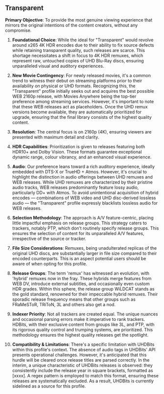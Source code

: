 ## Transparent

**Primary Objective**: To provide the most genuine viewing experience that mirrors the original intentions of the content creators, without any compromise.

1. **Foundational Choice**: While the ideal for "Transparent" would revolve around x265 4K HDR encodes due to their ability to fix source defects while retaining transparent quality, such releases are scarce. This shortage necessitates a shift in focus to 4K HDR remuxes, which represent raw, untouched copies of UHD Blu-Ray discs, ensuring unparalleled visual and auditory experiences.
   
2. **New Movie Contingency**: For newly released movies, it's a common trend to witness their debut on streaming platforms prior to their availability on physical or UHD formats. Recognizing this, the "Transparent" profile initially seeks out and acquires the best possible WEB 2160p release, with Movies Anywhere being the top-tier preference among streaming services. However, it's important to note that these WEB releases act as placeholders. Once the UHD remux versions become available, they are automatically prioritized for upgrade, ensuring that the final library consists of the highest quality content.

3. **Resolution**: The central focus is on 2160p (4K), ensuring viewers are presented with maximum detail and clarity.

4. **HDR Capabilities**: Prioritization is given to releases featuring both HDR10+ and Dolby Vision. These formats guarantee exceptional dynamic range, colour vibrancy, and an enhanced visual experience.
   
5. **Audio**: Our preference leans toward a rich auditory experience, ideally embedded with DTS-X or TrueHD + Atmos. However, it's crucial to highlight the distinction in audio offerings between UHD remuxes and WEB releases. While UHD remuxes are characterized by their pristine audio tracks, WEB releases predominantly feature lossy audio, particularly DD+ with Atmos. To avoid unintentional acquisition of hybrid encodes — combinations of WEB video and UHD disc-derived lossless audio — the "Transparent" profile expressly blacklists lossless audio for WEB releases.

6. **Selection Methodology**: The approach is A/V feature-centric, placing little impactful emphasis on release groups. This strategy caters to trackers, notably PTP, which don’t routinely specify release groups. This ensures the selection of content for its unparalleled A/V features, irrespective of the source or tracker.

7. **File Size Considerations**: Remuxes, being unadulterated replicas of the original UHD discs, are substantially larger in file size compared to their encoded counterparts. This is an aspect potential users should be aware of when opting for this profile.

8. **Release Groups**: The term 'remux' has witnessed an evolution, with 'hybrid' remuxes now in the fray. These hybrids merge features from WEB DV, introduce external subtitles, and occasionally even custom HDR grades. Within this sphere, the release group WiLDCAT stands as the gold standard, renowned for their impeccable hybrid remuxes. Their sporadic release frequency means that other groups such as FRaMeSToR, TRiToN, 3L and others also get a nod.

9. **Indexer Priority**: Not all trackers are created equal. The unique nuances and occasional parsing errors make it imperative to rank trackers. HDBits, with their exclusive content from groups like 3L, and PTP, with its rigorous quality control and trumping systems, are prioritized. This methodology ensures the highest quality releases get the spotlight.

10. **Compatibility & Limitations**: There's a specific limitation with UHDBits within this profile's context. The absence of audio tags in UHDBits' API presents operational challenges. However, it's anticipated that this hurdle will be cleared once release titles are parsed correctly. In the interim, a unique characteristic of UHDBits releases is observed: they consistently include the release year in square brackets, formatted as [xxxx]. A regex pattern is employed to match this format, ensuring these releases are systematically excluded. As a result, UHDBits is currently sidelined as a source for this profile.
